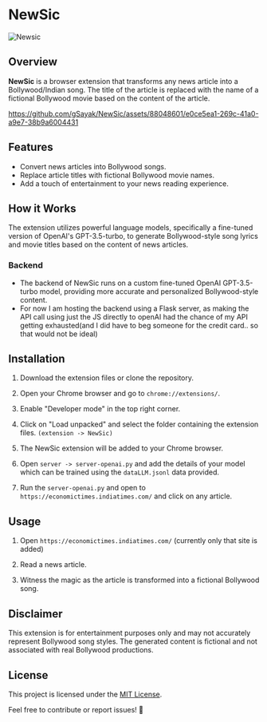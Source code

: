 # NewSic

![Newsic](https://github.com/gSayak/NewSic/assets/88048601/aa8bf995-ec61-41a4-9380-ab3cfdd60d56)

## Overview

**NewSic** is a browser extension that transforms any news article into a Bollywood/Indian song. The title of the article is replaced with the name of a fictional Bollywood movie based on the content of the article.

https://github.com/gSayak/NewSic/assets/88048601/e0ce5ea1-269c-41a0-a9e7-38b9a6004431

## Features

- Convert news articles into Bollywood songs.
- Replace article titles with fictional Bollywood movie names.
- Add a touch of entertainment to your news reading experience.

## How it Works

The extension utilizes powerful language models, specifically a fine-tuned version of OpenAI's GPT-3.5-turbo, to generate Bollywood-style song lyrics and movie titles based on the content of news articles.

### Backend

- The backend of NewSic runs on a custom fine-tuned OpenAI GPT-3.5-turbo model, providing more accurate and personalized Bollywood-style content.
- For now I am hosting the backend using a Flask server, as making the API call using just the JS directly to openAI had the chance of my API getting exhausted(and I did have to beg someone for the credit card.. so that would not be ideal)

## Installation

1. Download the extension files or clone the repository.

2. Open your Chrome browser and go to `chrome://extensions/`.

3. Enable "Developer mode" in the top right corner.

4. Click on "Load unpacked" and select the folder containing the extension files. `(extension -> NewSic)`

6. The NewSic extension will be added to your Chrome browser.

7. Open `server -> server-openai.py` and add the details of your model which can be trained using the `dataLLM.jsonl` data provided.

8. Run the `server-openai.py` and open to `https://economictimes.indiatimes.com/` and click on any article.

## Usage

1. Open `https://economictimes.indiatimes.com/` (currently only that site is added)

2. Read a news article.

3. Witness the magic as the article is transformed into a fictional Bollywood song.

## Disclaimer

This extension is for entertainment purposes only and may not accurately represent Bollywood song styles. The generated content is fictional and not associated with real Bollywood productions.

## License

This project is licensed under the [MIT License](LICENSE).


Feel free to contribute or report issues! 🚀

